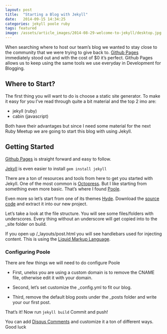 ```yaml
---
layout: post
title:  "Starting a Blog with Jekyll"
date:   2014-09-15 14:34:25
categories: jekyll poole ruby
tags: featured
image: /assets/article_images/2014-08-29-welcome-to-jekyll/desktop.jpg
---
```


When searching where to host our team’s blog we wanted to stay close to the community that we were trying to give back to. [Github Pages](http://pages.github.com/) immediately stood out and with the cost of $0 it’s perfect.  Github Pages allows us to keep using the same tools we use everyday in Development for Blogging.

## Where to Start?
The first thing you will want to do is choose a static site generator.  To make it easy for you I’ve read through quite a bit material and the top 2 imo are:

* jekyll (ruby)
* cabin (javascript)

Both have their advantages but since I need some material for the next Ruby Meetup we are going to start this blog with using Jekyll.  

## Getting Started

[Github Pages](https://pages.github.com/) is straight forward and easy to follow.

[Jekyll](http://jekyllrb.com/)  is even easier to install
 ```gem install jekyll```

There are a ton of resources and tools from here to get you started with Jekyll.  One of the most common is [Octopress](http://octopress.org/).  But I like starting from something even more basic.  That’s where I found [Poole](https://github.com/poole/poole). 

Even more so let’s start from one of its themes [Hyde](https://github.com/poole/hyde). Download the [source code](https://github.com/poole/hyde/archive/master.zip) and extract it into our new project.

Let’s take a look at the file structure.  You will see some files/folders with underscores.  Every thing without an underscore will get copied into to the _site folder on build.

If you open up /_layouts/post.html  you will see handlebars used for injecting content.  This is using the [Liquid Markup Language](http://liquidmarkup.org/). 

### Configuring Poole
There are few things we will need to do configure Poole
  
  * First, unelss you are using a custom domain is to remove the CNAME file, otherwise edit it with your domain.

  * Second, let’s set customize the _config.yml to fit our blog.

  * Third, remove the default blog posts under the _posts folder and write your our first post.

That’s it! Now run ```jekyll build``` Commit and push!

You can add [Disqus Comments](https://help.disqus.com/customer/portal/articles/472138-jekyll-installation-instructions) and customize it a ton of different ways. Good luck